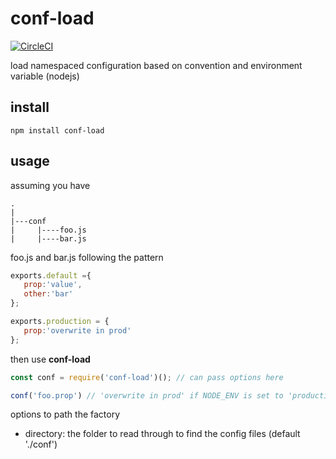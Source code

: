 # conf-load

[![CircleCI](https://circleci.com/gh/zorro-del-caribe/config-loader.svg?style=svg)](https://circleci.com/gh/zorro-del-caribe/config-loader)

load namespaced configuration based on convention and environment variable (nodejs)

## install 

``npm install conf-load``

## usage

assuming you have

```
.
|
|---conf
|     |----foo.js
|     |----bar.js

```

foo.js and bar.js following the pattern

```javascript
exports.default ={
   prop:'value',
   other:'bar'
};

exports.production = {
   prop:'overwrite in prod'
};
```

then use **conf-load**
 
 ```javascript
 const conf = require('conf-load')(); // can pass options here
 
 conf('foo.prop') // 'overwrite in prod' if NODE_ENV is set to 'production' or 'value' otherwise
 ```
 
 options to path the factory
 
 * directory: the folder to read through to find the config files (default './conf')